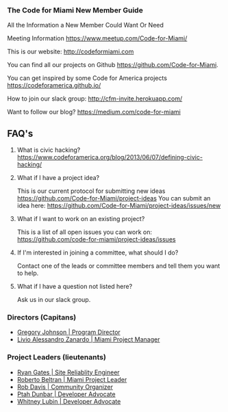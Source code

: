 ### The Code for Miami New Member Guide
All the Information a New Member Could Want Or Need

Meeting Information https://www.meetup.com/Code-for-Miami/

This is our website: http://codeformiami.com

You can find all our projects on Github https://github.com/Code-for-Miami.

You can get inspired by some Code for America projects https://codeforamerica.github.io/

How to join our slack group: http://cfm-invite.herokuapp.com/

Want to follow our blog? https://medium.com/code-for-miami


## FAQ's

1. What is civic hacking? https://www.codeforamerica.org/blog/2013/06/07/defining-civic-hacking/

2. What if I have a project idea?
  
    This is our current protocol for submitting new ideas https://github.com/Code-for-Miami/project-ideas
    You can submit an idea here: https://github.com/Code-for-Miami/project-ideas/issues/new

3. What if I want to work on an existing project? 

    This is a list of all open issues you can work on: https://github.com/code-for-miami/project-ideas/issues

4. If I'm interested in joining a committee, what should I do?

    Contact one of the leads or committee members and tell them you want to help.

5. What if I have a question not listed here?

    Ask us in our slack group.

### Directors (Capitans)
* [Gregory Johnson | Program Director](gjohnson@codeforamerica.org)
* [Livio Alessandro Zanardo | Miami Project Manager](livio@doasromans.com)

### Project Leaders (lieutenants) 
* [Ryan Gates | Site Reliablity Engineer](ryanvgates@gmail.com)
* [Roberto Beltran | Miami Project Leader](robertobeltran@protonmail.com)
* [Rob Davis | Community Organizer](Robdotdavis@gmail.com)
* [Ptah Dunbar | Developer Advocate](ptah@pirate.ai)
* [Whitney Lubin | Developer Advocate](wlubin@codeforamerica.org)


